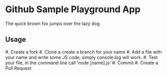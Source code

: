 # Github Sample Playground App
The quick brown fox jumps over the lazy dog

## Usage

#. Create a fork
#. Clone a create a branch for your name
#. Add a file with your name and write some JS code, simply console.log will work.
#. Test your file, in the command line call 'node [name].js'
#. Commit
#. Create a Pull Request
